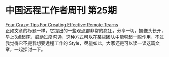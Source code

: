 # 中国远程工作者周刊 第25期

[Four Crazy Tips For Creating Effective Remote Teams][1]  
正如文章的标题一样，它提出的一些观点都非常的疯狂，分享一切，摄像头长开，早上3点起床，鼓励过度沟通，这种方式可以在某些团队中能够起一些作用，不过我觉得它不是我想要远程工作的 Style，尽量如此，大家还是可以读一读这篇文章，一起探讨一下。

[1]: http://vsee.com/blog/4-tips-building-effective-remote-teams/

